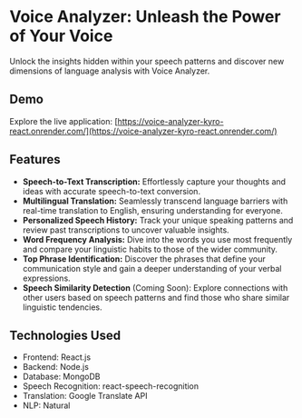 # Voice Analyzer: Unleash the Power of Your Voice

Unlock the insights hidden within your speech patterns and discover new dimensions of language analysis with Voice Analyzer.

## Demo

Explore the live application: [https://voice-analyzer-kyro-react.onrender.com/](https://voice-analyzer-kyro-react.onrender.com/)

## Features

- **Speech-to-Text Transcription:** Effortlessly capture your thoughts and ideas with accurate speech-to-text conversion.
- **Multilingual Translation:** Seamlessly transcend language barriers with real-time translation to English, ensuring understanding for everyone.
- **Personalized Speech History:** Track your unique speaking patterns and review past transcriptions to uncover valuable insights.
- **Word Frequency Analysis:** Dive into the words you use most frequently and compare your linguistic habits to those of the wider community.
- **Top Phrase Identification:** Discover the phrases that define your communication style and gain a deeper understanding of your verbal expressions.
- **Speech Similarity Detection** (Coming Soon): Explore connections with other users based on speech patterns and find those who share similar linguistic tendencies.

## Technologies Used

- Frontend: React.js
- Backend: Node.js
- Database: MongoDB
- Speech Recognition: react-speech-recognition
- Translation: Google Translate API
- NLP: Natural
